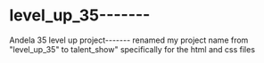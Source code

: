 # level_up_35-------
Andela 35 level up project-------
renamed my project name from "level_up_35" to talent_show" specifically for the html and css files

